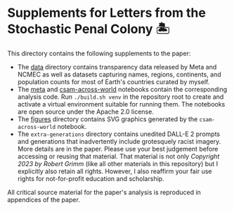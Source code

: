 # Supplements for Letters from the Stochastic Penal Colony 🏝

This directory contains the following supplements to the paper:

  * The [data](data) directory contains transparency data released by Meta and
    NCMEC as well as datasets capturing names, regions, continents, and
    population counts for most of Earth's countries curated by myself.
  * The [meta](meta.ipynb) and [csam-across-world](csam-across-world.ipynb)
    notebooks contain the corresponding analysis code. Run `./build.sh venv` in
    the repository root to create and activate a virtual environment suitable
    for running them. The notebooks are open source under the Apache 2.0
    license.
  * The [figures](figures) directory contains SVG graphics generated by the
    `csam-across-world` notebook.
  * The `extra-generations` directory contains unedited DALL-E 2 prompts and
    generations that inadvertently include grotesquely racist imagery. More
    details are in the paper. Please use your best judgement before accessing or
    reusing that material. That material is not only _Copyright 2023 by Robert
    Grimm_ (like all other materials in this repository) but I explicitly also
    retain all rights. However, I also reaffirm your fair use rights for
    not-for-profit education and scholarship.

All critical source material for the paper's analysis is reproduced in
appendices of the paper.
